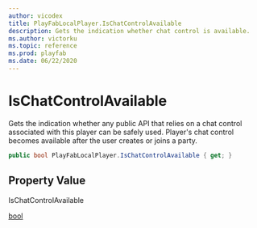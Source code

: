 ```yaml
---
author: vicodex
title: PlayFabLocalPlayer.IsChatControlAvailable
description: Gets the indication whether chat control is available.
ms.author: victorku
ms.topic: reference
ms.prod: playfab
ms.date: 06/22/2020
---
```


# IsChatControlAvailable

Gets the indication whether any public API that relies on a chat control associated with this player can be safely used. Player's chat control becomes available after the user creates or joins a party.

```csharp
public bool PlayFabLocalPlayer.IsChatControlAvailable { get; }
```

## Property Value

IsChatControlAvailable

[bool]()